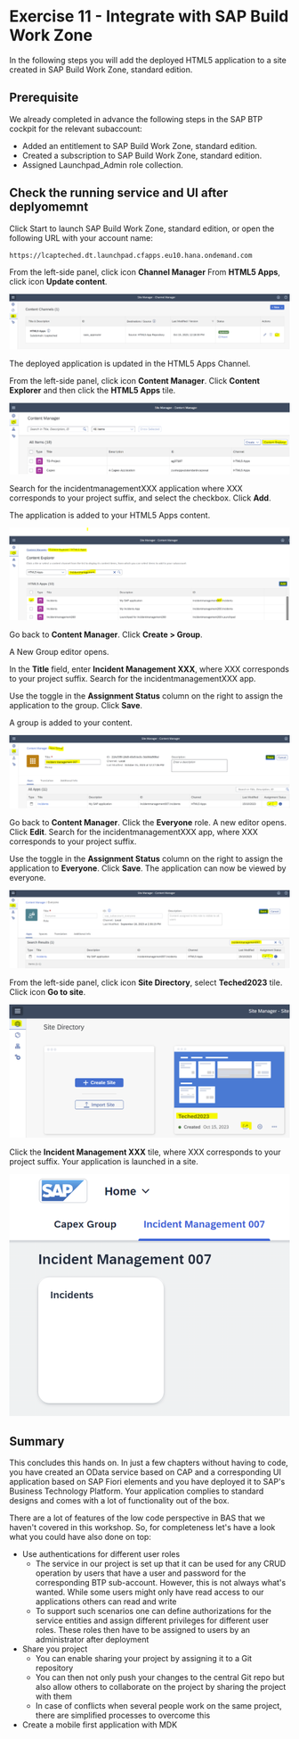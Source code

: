 # Exercise 11 - Integrate with SAP Build Work Zone

In the following steps you will add the deployed HTML5 application to a site created in SAP Build Work Zone, standard edition.

## Prerequisite

We already completed in advance the following steps in the SAP BTP cockpit for the relevant subaccount:
- Added an entitlement to SAP Build Work Zone, standard edition.
- Created a subscription to SAP Build Work Zone, standard edition.
- Assigned Launchpad_Admin role collection.

  
## Check the running service and UI after deplyomemnt

Click Start to launch SAP Build Work Zone, standard edition, or open the following URL with your account name:
```
https://lcapteched.dt.launchpad.cfapps.eu10.hana.ondemand.com
```

From the left-side panel, click icon **Channel Manager**
From **HTML5 Apps**, click icon **Update content**.

![](/exercises/Ex11/images/updatecontent.png)

The deployed application is updated in the HTML5 Apps Channel.

From the left-side panel, click icon **Content Manager**.
Click **Content Explorer** and then click the **HTML5 Apps** tile.

![](/exercises/Ex11/images/contentexplorer.png)

Search for the incidentmanagementXXX application where XXX corresponds to your project suffix, and select the checkbox.
Click **Add**.

The application is added to your HTML5 Apps content.

![](/exercises/Ex11/images/addhtmlapp.png)

Go back to **Content Manager**.
Click **Create > Group**.

A New Group editor opens.

In the **Title** field, enter **Incident Management XXX**, where XXX corresponds to your project suffix.
Search for the incidentmanagementXXX app.

Use the toggle in the **Assignment Status** column on the right to assign the application to the group.
Click **Save**.

A group is added to your content.

![](/exercises/Ex11/images/addgroup.png)

Go back to **Content Manager**.
Click the **Everyone** role.
A new editor opens.
Click **Edit**.
Search for the incidentmanagementXXX app, where XXX corresponds to your project suffix.

Use the toggle in the **Assignment Status** column on the right to assign the application to **Everyone**.
Click **Save**.
The application can now be viewed by everyone.

![](/exercises/Ex11/images/everyone.png)

From the left-side panel, click icon **Site Directory**, select **Teched2023** tile.
Click icon **Go to site**.

![](/exercises/Ex11/images/site.png)

Click the **Incident Management XXX** tile, where XXX corresponds to your project suffix.
Your application is launched in a site.

![](/exercises/Ex11/images/appinsite.png)

## Summary

This concludes this hands on.  In just a few chapters without having to code, you have created an OData service based on CAP and a corresponding UI application based on SAP Fiori elements and you have deployed it to SAP's Business Technology Platform. Your application complies to standard designs and comes with a lot of functionality out of the box.

There are a lot of features of the low code perspective in BAS that we haven't covered in this workshop. So, for completeness let's have a look what you could have also done on top:
- Use authentications for different user roles
    - The service in our project is set up that it can be used for any CRUD operation by users that have a user and password for the corresponding BTP sub-account. However, this is not always what's wanted. While some users might only have read access to our applications others can read and write
    - To support such scenarios one can define authorizations for the service entities and assign different privileges for different user roles. These roles then have to be assigned to users by an administrator after deployment
- Share you project
    - You can enable sharing your project by assigning it to a Git repository
    - You can then not only push your changes to the central Git repo but also allow others to collaborate on the project by sharing the project with them
    - In case of conflicts when several people work on the same project, there are simplified processes to overcome this
- Create a mobile first application with MDK

